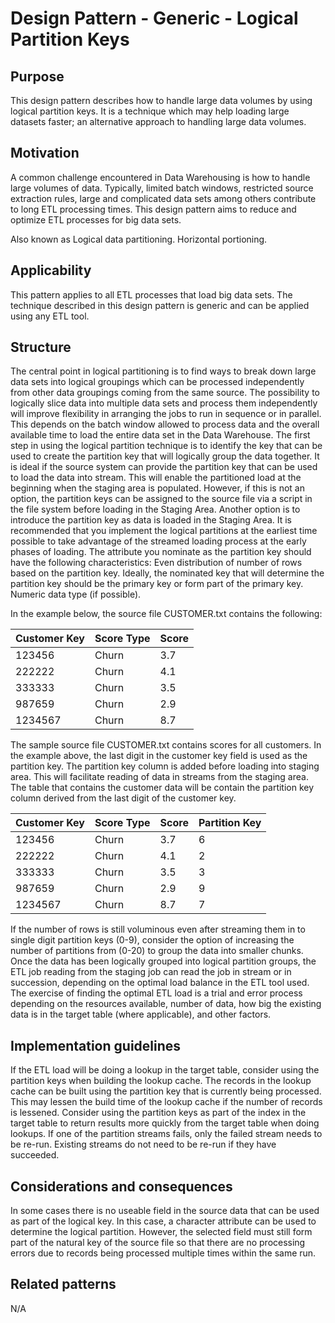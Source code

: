 # Design Pattern - Generic - Logical Partition Keys

## Purpose

This design pattern describes how to handle large data volumes by using logical partition keys. It is a technique which may help loading large datasets faster; an alternative approach to handling large data volumes.

## Motivation

A common challenge encountered in Data Warehousing is how to handle large volumes of data. Typically, limited batch windows, restricted source extraction rules, large and complicated data sets among others contribute to long ETL processing times. This design pattern aims to reduce and optimize ETL processes for big data sets.

Also known as
Logical data partitioning.
Horizontal portioning.

## Applicability

This pattern applies to all ETL processes that load big data sets. The technique described in this design pattern is generic and can be applied using any ETL tool.

## Structure

The central point in logical partitioning is to find ways to break down large data sets into logical groupings which can be processed independently from other data groupings coming from the same source. The possibility to logically slice data into multiple data sets and process them independently will improve flexibility in arranging the jobs to run in sequence or in parallel. This depends on the batch window allowed to process data and the overall available time to load the entire data set in the Data Warehouse.
The first step in using the logical partition technique is to identify the key that can be used to create the partition key that will logically group the data together. It is ideal if the source system can provide the partition key that can be used to load the data into stream. This will enable the partitioned load at the beginning when the staging area is populated. However, if this is not an option, the partition keys can be assigned to the source file via a script in the file system before loading in the Staging Area.
Another option is to introduce the partition key as data is loaded in the Staging Area. It is recommended that you implement the logical partitions at the earliest time possible to take advantage of the streamed loading process at the early phases of loading.
The attribute you nominate as the partition key should have the following characteristics:
Even distribution of number of rows based on the partition key.
Ideally, the nominated key that will determine the partition key should be   the primary key or form part of the primary key.
Numeric data type (if possible).

In the example below, the source file CUSTOMER.txt contains the following:

| Customer Key | Score Type | Score |
|--------------|------------|-------|
| 123456       | Churn      | 3.7   |
| 222222       | Churn      | 4.1   |
| 333333       | Churn      | 3.5   |
| 987659       | Churn      | 2.9   |
| 1234567      | Churn      | 8.7   |


The sample source file CUSTOMER.txt contains scores for all customers. In the example above, the last digit in the customer key field is used as the partition key. The partition key column is added before loading into staging area. This will facilitate reading of data in streams from the staging area.
The table that contains the customer data will be contain the partition key column derived from the last digit of the customer key.

| Customer Key | Score Type | Score | Partition Key |
|--------------|------------|-------|----------------|
| 123456       | Churn      | 3.7   | 6              |
| 222222       | Churn      | 4.1   | 2              |
| 333333       | Churn      | 3.5   | 3              |
| 987659       | Churn      | 2.9   | 9              |
| 1234567      | Churn      | 8.7   | 7              |

If the number of rows is still voluminous even after streaming them in to single digit partition keys (0-9), consider the option of increasing the number of partitions from (0-20) to group the data into smaller chunks.
Once the data has been logically grouped into logical partition groups, the ETL job reading from the staging job can read the job in stream or in succession, depending on the optimal load balance in the ETL tool used.
The exercise of finding the optimal ETL load is a trial and error process depending on the resources available, number of data, how big the existing data is in the target table (where applicable), and other factors.

## Implementation guidelines

If the ETL load will be doing a lookup in the target table, consider using the partition keys when building the lookup cache. The records in the lookup cache can be built using the partition key that is currently being processed. This may lessen the build time of the lookup cache if the number of records is lessened.
Consider using the partition keys as part of the index in the target table to return results more quickly from the target table when doing lookups.
If one of the partition streams fails, only the failed stream needs to be re-run. Existing streams do not need to be re-run if they have succeeded.

## Considerations and consequences

In some cases there is no useable field in the source data that can be used as part of the logical key. In this case, a character attribute can be used to determine the logical partition. However, the selected field must still form part of the natural key of the source file so that there are no processing errors due to records being processed multiple times within the same run.

## Related patterns

N/A
